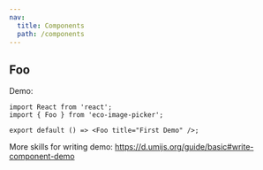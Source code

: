 ```yaml
---
nav:
  title: Components
  path: /components
---
```


## Foo

Demo:

```tsx
import React from 'react';
import { Foo } from 'eco-image-picker';

export default () => <Foo title="First Demo" />;
```

More skills for writing demo: https://d.umijs.org/guide/basic#write-component-demo
